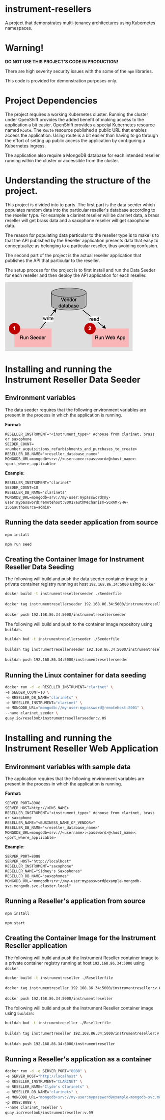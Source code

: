 # instrument-resellers
A project that demonstrates multi-tenancy architectures using Kubernetes namespaces.

# Warning!

**DO NOT USE THIS PROJECT'S CODE IN PRODUCTION!**

There are high severity security issues with the some of the `npm` libraries.

This code is provided for demonstration purposes only.

# Project Dependencies

The project requires a working Kubernetes cluster. Running the cluster under OpenShift provides the added benefit of making access to the application a bit easier. OpenShift provides a special Kubernetes resource named `Route`. The `Route` resource published a public URL that enables access the application. Using route is a bit easier than having to go through the effort of setting up public access  the application by configuring a Kubernetes ingress. 

The application also require a MongoDB database for each intended reseller running within the cluster or accessible from the cluster.

# Understanding the structure of the project.

This project is divided into to parts. The first part is the data seeder which populates random data into the particular reseller's database according to the reseller type. For example a clarinet reseller will be clarinet data, a brass reseller will get brass data and a saxophone reseller will get saxophone data.

The reason for populating data particular to the reseller type is to make is to that the API published by the Reseller application presents data that easy to conceptualize as belonging to a particular reseller, thus avoiding confusion.

The second part of the project is the actual reseller application that publishes the API that particular to the reseller.

The setup process for the project is to first install and run the Data Seeder for each reseller and then deploy the API application for each reseller.

![basic image](./images/basic-process.png)


# Installing and running the Instrument Reseller Data Seeder

## Environment variables

The data seeder requires that the following environment variables are present in the process in which the application is running.

**Format:**

```text
RESELLER_INSTRUMENT="<instrument_type>" #choose from clarinet, brass or saxophone
SEEDER_COUNT=<number_acquisitions_refurbishments_and_purchases_to_create>
RESELLER_DB_NAME="<reseller_database_name>"
MONGODB_URL=mongodb+srv://<username>:<password>@<host_name>:<port_where_applicable>
```

**Example:**

```text
RESELLER_INSTRUMENT="clarinet"
SEEDER_COUNT=10
RESELLER_DB_NAME="clarinets"
MONGODB_URL=mongodb+srv://my-user:mypassword@my-user:mypassword@remotehost:8001?authMechanism=SCRAM-SHA-256&authSource=admin>
```

## Running the data seeder application from source

`npm install`

`npm run seed`

## Creating the Container Image for Instrument Reseller Data Seeding

The following will build and push the data seeder container image to a private container registry running at host `192.168.86.34:5000` using `docker`

```bash
docker build -t instrumentresellerseeder ./Seederfile

docker tag instrumentresellerseeder 192.168.86.34:5000/instrumentresellerseeder:v.09

docker push 192.168.86.34:5000/instrumentresellerseeder
```

The following will build and push to the container image repository using `buildah`.

```bash
buildah bud -t instrumentresellerseeder ./Seederfile

buildah tag instrumentresellerseeder 192.168.86.34:5000/instrumentresellerseeder:v.09

buildah push 192.168.86.34:5000/instrumentresellerseeder
```

## Running the Linux container for data seeding

```bash
docker run -d -e RESELLER_INSTRUMENT="clarinet" \
-e SEEDER_COUNT=10 \
-e RESELLER_DB_NAME="clarinets" \
-e RESELLER_INSTRUMENT="clarinet" \
-e MONGODB_URL="mongodb://my-user:mypassword@remotehost:8001" \
--name clarinet_seeder \
quay.io/reselbob/instrumentresellerseeder:v.09
```

# Installing and running the Instrument Reseller Web Application

## Environment variables with sample data

The application requires that the following environment variables are present in the process in which the application is running.

**Format:**

```text
SERVER_PORT=8088
SERVER_HOST=http://<DNS_NAME>
RESELLER_INSTRUMENT="<instrument_type>" #choose from clarinet, brass or saxophone
RESELLER_NAME="<BUSINESS_NAME_OF_VENDOR>"
RESELLER_DB_NAME="<reseller_database_name>"
MONGODB_URL=mongodb+srv://<username>:<password>@<host_name>:<port_where_applicable>
```


**Example:**
```text
SERVER_PORT=8088
SERVER_HOST="http://localhost"
RESELLER_INSTRUMENT="saxophone"
RESELLER_NAME="Sidney's Saxophones"
RESELLER_DB_NAME="saxophones"
MONGODB_URL="mongodb+srv://my-user:mypassword@example-mongodb-svc.mongodb.svc.cluster.local"

```

## Running a Reseller's application from source

`npm install`

`npm start`


## Creating the Container Image for the Instrument Reseller application

The following will build and push the Instrument Reseller container image to a private container registry running at host `192.168.86.34:5000` using `docker`.

```bash
docker build -t instrumentreseller ./Resellerfile

docker tag instrumentreseller 192.168.86.34:5000/instrumentreseller:v.09

docker push 192.168.86.34:5000/instrumentreseller
```

The following will build and push the Instrument Reseller container image using `buildah`:

```bash
buildah bud -t instrumentreseller ./Resellerfile

buildah tag instrumentreseller 192.168.86.34:5000/instrumentreseller:v.09

buildah push 192.168.86.34:5000/instrumentreseller
```


## Running a Reseller's application as a container

```bash
docker run -d -e SERVER_PORT="8088" \
-e SERVER_HOST="http://localhost" \
-e RESELLER_INSTRUMENT="CLARINET" \
-e RESELLER_NAME="Clyde's Clarinets" \
-e RESELLER_DB_NAME="clarinets" \
-e MONGODB_URL="mongodb+srv://my-user:mypassword@example-mongodb-svc.mongodb.svc.cluster.local" \
-p 8088:8088 \
--name clarinet_reseller \
quay.io/reselbob/instrumentreseller:v.09
```